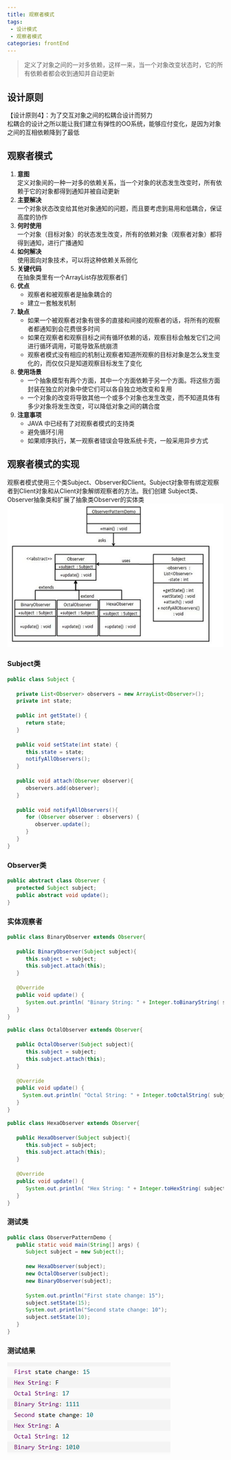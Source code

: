 ```yaml
---
title: 观察者模式
tags: 
 - 设计模式
 - 观察者模式
categories: frontEnd
---
```


>定义了对象之间的一对多依赖，这样一来，当一个对象改变状态时，它的所有依赖者都会收到通知并自动更新 

## 设计原则
【设计原则4】：为了交互对象之间的松耦合设计而努力  
松耦合的设计之所以能让我们建立有弹性的OO系统，能够应付变化，是因为对象之间的互相依赖降到了最低

## 观察者模式
1. **意图**  
定义对象间的一种一对多的依赖关系，当一个对象的状态发生改变时，所有依赖于它的对象都得到通知并被自动更新
2. **主要解决**  
一个对象状态改变给其他对象通知的问题，而且要考虑到易用和低耦合，保证高度的协作
3. **何时使用**  
一个对象（目标对象）的状态发生改变，所有的依赖对象（观察者对象）都将得到通知，进行广播通知
4. **如何解决**  
使用面向对象技术，可以将这种依赖关系弱化
5. **关键代码**  
在抽象类里有一个ArrayList存放观察者们
6. **优点**  
   * 观察者和被观察者是抽象耦合的
   * 建立一套触发机制
7. **缺点**  
   * 如果一个被观察者对象有很多的直接和间接的观察者的话，将所有的观察者都通知到会花费很多时间
   * 如果在观察者和观察目标之间有循环依赖的话，观察目标会触发它们之间进行循环调用，可能导致系统崩溃
   * 观察者模式没有相应的机制让观察者知道所观察的目标对象是怎么发生变化的，而仅仅只是知道观察目标发生了变化
8. **使用场景**  
   * 一个抽象模型有两个方面，其中一个方面依赖于另一个方面。将这些方面封装在独立的对象中使它们可以各自独立地改变和复用
   * 一个对象的改变将导致其他一个或多个对象也发生改变，而不知道具体有多少对象将发生改变，可以降低对象之间的耦合度
9. **注意事项**  
   * JAVA 中已经有了对观察者模式的支持类
   * 避免循环引用
   * 如果顺序执行，某一观察者错误会导致系统卡壳，一般采用异步方式 

## 观察者模式的实现
观察者模式使用三个类Subject、Observer和Client。Subject对象带有绑定观察者到Client对象和从Client对象解绑观察者的方法。我们创建 Subject类、Observer抽象类和扩展了抽象类Observer的实体类
![](../../.vuepress/public/img/202003302142.png)   
### Subject类
```java
public class Subject {
   
   private List<Observer> observers = new ArrayList<Observer>();
   private int state;
 
   public int getState() {
      return state;
   }
 
   public void setState(int state) {
      this.state = state;
      notifyAllObservers();
   }
 
   public void attach(Observer observer){
      observers.add(observer);      
   }
 
   public void notifyAllObservers(){
      for (Observer observer : observers) {
         observer.update();
      }
   }  
}
```

### Observer类
```java
public abstract class Observer {
   protected Subject subject;
   public abstract void update();
}
```

### 实体观察者
```java
public class BinaryObserver extends Observer{
 
   public BinaryObserver(Subject subject){
      this.subject = subject;
      this.subject.attach(this);
   }
 
   @Override
   public void update() {
      System.out.println( "Binary String: " + Integer.toBinaryString( subject.getState() ) ); 
   }
}
```
```java
public class OctalObserver extends Observer{
 
   public OctalObserver(Subject subject){
      this.subject = subject;
      this.subject.attach(this);
   }
 
   @Override
   public void update() {
     System.out.println( "Octal String: " + Integer.toOctalString( subject.getState() ) ); 
   }
}
```
```java
public class HexaObserver extends Observer{
 
   public HexaObserver(Subject subject){
      this.subject = subject;
      this.subject.attach(this);
   }
 
   @Override
   public void update() {
      System.out.println( "Hex String: " + Integer.toHexString( subject.getState() ).toUpperCase() ); 
   }
}
```
### 测试类
```java
public class ObserverPatternDemo {
   public static void main(String[] args) {
      Subject subject = new Subject();
 
      new HexaObserver(subject);
      new OctalObserver(subject);
      new BinaryObserver(subject);
 
      System.out.println("First state change: 15");   
      subject.setState(15);
      System.out.println("Second state change: 10");  
      subject.setState(10);
   }
}
```
### 测试结果
![](../../.vuepress/public/img/202003302149.png)   